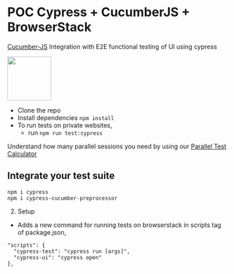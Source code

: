 # POC Cypress + CucumberJS + BrowserStack


[Cucumber-JS](https://github.com/cucumber/cucumber-js) Integration with E2E functional testing of UI using cypress

<img src = "https://media-exp1.licdn.com/dms/image/C5612AQHKVqQUMDeNJA/article-cover_image-shrink_600_2000/0/1568764160343?e=1675296000&v=beta&t=72fehWB4RAv66uV6sSFEoMfzeuK3D7pDUE0Hy4bJkHg" height = "100">


- Clone the repo
- Install dependencies `npm install`
- To run tests on private websites,
  - run `npm run test:cypress` 

Understand how many parallel sessions you need by using our [Parallel Test Calculator](https://www.browserstack.com/automate/parallel-calculator?ref=github)

## Integrate your test suite
```
npm i cypress
npm i cypress-cucumber-preprocessor
```

2. Setup

- Adds a new command for running tests on browserstack in scripts tag of package.json,

```
"scripts": {
  "cypress-test": "cypress run [args]",
  "cypress-ui": "cypress open"
},

```
